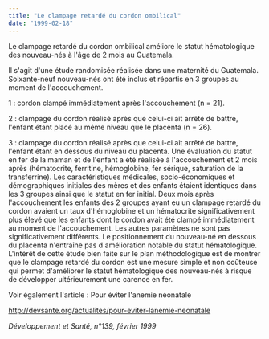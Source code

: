 ```yaml
---
title: "Le clampage retardé du cordon ombilical"
date: "1999-02-18"
---
```


<div class="teaser"><p>Le clampage retardé du cordon ombilical améliore le statut hématologique des nouveau-nés à l'âge de 2 mois au Guatemala.</p></div>

Il s'agit d'une étude randomisée réalisée dans une maternité du Guatemala. Soixante-neuf nouveau-nés ont été inclus et répartis en 3 groupes au moment de l'accouchement.

1 : cordon clampé immédiatement après l'accouchement (n = 21).

2 : clampage du cordon réalisé après que celui-ci ait arrêté de battre, l'enfant étant placé au même niveau que le placenta (n = 26).

3 : clampage du cordon réalisé après que celui-ci ait arrêté de battre, l'enfant étant en dessous du niveau du placenta. Une évaluation du statut en fer de la maman et de l'enfant a été réalisée à l'accouchement et 2 mois après (hématocrite, ferritine, hémoglobine, fer sérique, saturation de la transferrine). Les caractéristiques médicales, socio-économiques et démographiques initiales des mères et des enfants étaient identiques dans les 3 groupes ainsi que le statut en fer initial. Deux mois après l'accouchement les enfants des 2 groupes ayant eu un clampage retardé du cordon avaient un taux d'hémoglobine et un hématocrite significativement plus élevé que les enfants dont le cordon avait été clampé immédiatement au moment de l'accouchement. Les autres paramètres ne sont pas significativement différents. Le positionnement du nouveau-né en dessous du placenta n'entraîne pas d'amélioration notable du statut hématologique. L'intérêt de cette étude bien faite sur le plan méthodologique est de montrer que le clampage retardé du cordon est une mesure simple et non coûteuse qui permet d'améliorer le statut hématologique des nouveau-nés à risque de développer ultérieurement une carence en fer.

Voir également l'article : Pour éviter l'anemie néonatale 

[<http://devsante.org/actualites/pour-eviter-lanemie-neonatale>](http://devsante.org/actualites/pour-eviter-lanemie-neonatale)

*Développement et Santé, n°139, février 1999*
